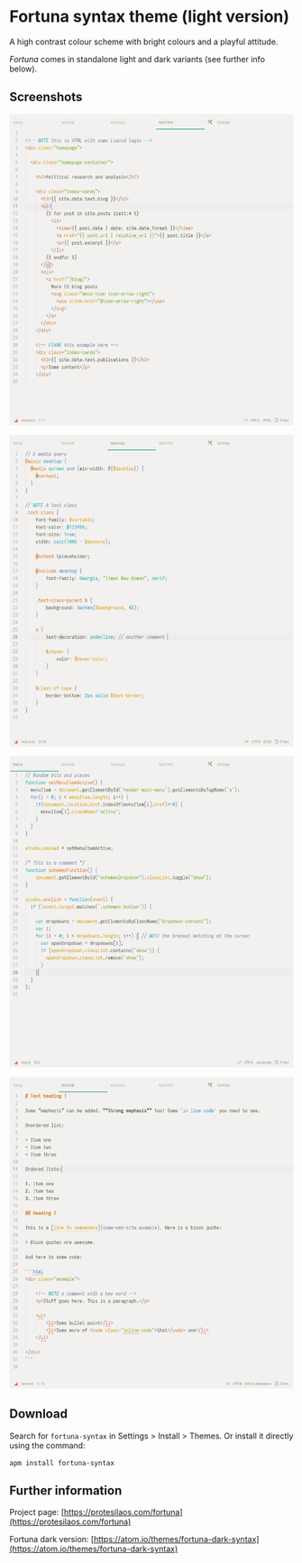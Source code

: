 # Fortuna syntax theme (light version)

A high contrast colour scheme with bright colours and a playful attitude.

*Fortuna* comes in standalone light and dark variants (see further info below).

## Screenshots

![fortuna light screenshot html](https://raw.githubusercontent.com/protesilaos/prot16/master/fortuna/img/fortuna_light_html.png)

![fortuna light screenshot scss](https://raw.githubusercontent.com/protesilaos/prot16/master/fortuna/img/fortuna_light_scss.png)

![fortuna light screenshot js](https://raw.githubusercontent.com/protesilaos/prot16/master/fortuna/img/fortuna_light_js.png)

![fortuna light screenshot md](https://raw.githubusercontent.com/protesilaos/prot16/master/fortuna/img/fortuna_light_md.png)

## Download

Search for `fortuna-syntax` in Settings > Install > Themes. Or install it directly using the command:

```shell
apm install fortuna-syntax
```

## Further information

Project page: [https://protesilaos.com/fortuna](https://protesilaos.com/fortuna)

Fortuna dark version: [https://atom.io/themes/fortuna-dark-syntax](https://atom.io/themes/fortuna-dark-syntax)

